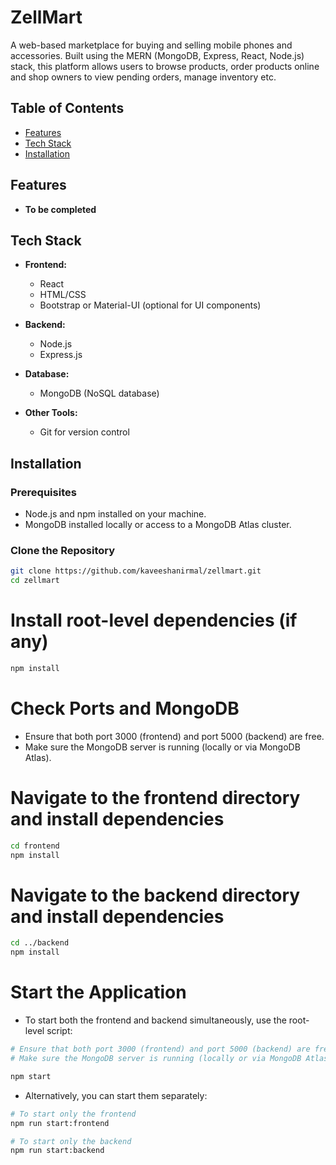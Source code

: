 # ZellMart

A web-based marketplace for buying and selling mobile phones and accessories. Built using the MERN (MongoDB, Express, React, Node.js) stack, this platform allows users to browse products, order products online and shop owners to view pending orders, manage inventory etc.

## Table of Contents

-   [Features](#features)
-   [Tech Stack](#tech-stack)
-   [Installation](#installation)

## Features

-   **To be completed**

## Tech Stack

-   **Frontend:**

    -   React
    -   HTML/CSS
    -   Bootstrap or Material-UI (optional for UI components)

-   **Backend:**

    -   Node.js
    -   Express.js

-   **Database:**

    -   MongoDB (NoSQL database)

-   **Other Tools:**
    -   Git for version control

## Installation

### Prerequisites

-   Node.js and npm installed on your machine.
-   MongoDB installed locally or access to a MongoDB Atlas cluster.

### Clone the Repository

```bash
git clone https://github.com/kaveeshanirmal/zellmart.git
cd zellmart
```

# Install root-level dependencies (if any)

```bash
npm install
```

# Check Ports and MongoDB

-   Ensure that both port 3000 (frontend) and port 5000 (backend) are free.
-   Make sure the MongoDB server is running (locally or via MongoDB Atlas).

# Navigate to the frontend directory and install dependencies

```bash
cd frontend
npm install
```

# Navigate to the backend directory and install dependencies

```bash
cd ../backend
npm install
```

# Start the Application

-   To start both the frontend and backend simultaneously, use the root-level script:

```bash
# Ensure that both port 3000 (frontend) and port 5000 (backend) are free.
# Make sure the MongoDB server is running (locally or via MongoDB Atlas).

npm start
```

-   Alternatively, you can start them separately:

```bash
# To start only the frontend
npm run start:frontend

# To start only the backend
npm run start:backend
```
